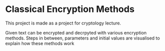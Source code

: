 # Classical Encryption Methods

This project is made as a project for cryptology lecture.

Given text can be encrypted and decrpyted with various encryption methods.
Steps in between, parameters and initial values are visualised to explain how these methods work
